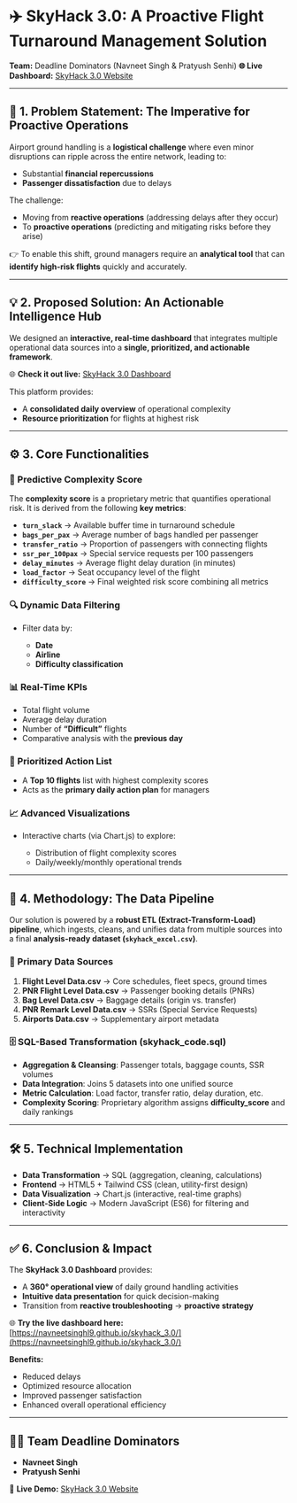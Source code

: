 

# ✈️ SkyHack 3.0: A Proactive Flight Turnaround Management Solution

**Team:** Deadline Dominators (Navneet Singh & Pratyush Senhi)
**🌐 Live Dashboard:** [SkyHack 3.0 Website](https://navneetsinghl9.github.io/skyhack_3.0/)

---

## 🚨 1. Problem Statement: The Imperative for Proactive Operations

Airport ground handling is a **logistical challenge** where even minor disruptions can ripple across the entire network, leading to:

* Substantial **financial repercussions**
* **Passenger dissatisfaction** due to delays

The challenge:

* Moving from **reactive operations** (addressing delays after they occur)
* To **proactive operations** (predicting and mitigating risks before they arise)

👉 To enable this shift, ground managers require an **analytical tool** that can **identify high-risk flights** quickly and accurately.

---

## 💡 2. Proposed Solution: An Actionable Intelligence Hub

We designed an **interactive, real-time dashboard** that integrates multiple operational data sources into a **single, prioritized, and actionable framework**.

🌐 **Check it out live:** [SkyHack 3.0 Dashboard](https://navneetsinghl9.github.io/skyhack_3.0/)

This platform provides:

* A **consolidated daily overview** of operational complexity
* **Resource prioritization** for flights at highest risk

---

## ⚙️ 3. Core Functionalities

### 🔮 Predictive Complexity Score

The **complexity score** is a proprietary metric that quantifies operational risk.
It is derived from the following **key metrics**:

* **`turn_slack`** → Available buffer time in turnaround schedule
* **`bags_per_pax`** → Average number of bags handled per passenger
* **`transfer_ratio`** → Proportion of passengers with connecting flights
* **`ssr_per_100pax`** → Special service requests per 100 passengers
* **`delay_minutes`** → Average flight delay duration (in minutes)
* **`load_factor`** → Seat occupancy level of the flight
* **`difficulty_score`** → Final weighted risk score combining all metrics

### 🔍 Dynamic Data Filtering

* Filter data by:

  * **Date**
  * **Airline**
  * **Difficulty classification**

### 📊 Real-Time KPIs

* Total flight volume
* Average delay duration
* Number of **“Difficult”** flights
* Comparative analysis with the **previous day**

### 🚀 Prioritized Action List

* A **Top 10 flights** list with highest complexity scores
* Acts as the **primary daily action plan** for managers

### 📈 Advanced Visualizations

* Interactive charts (via Chart.js) to explore:

  * Distribution of flight complexity scores
  * Daily/weekly/monthly operational trends

---

## 🔗 4. Methodology: The Data Pipeline

Our solution is powered by a **robust ETL (Extract-Transform-Load) pipeline**, which ingests, cleans, and unifies data from multiple sources into a final **analysis-ready dataset (`skyhack_excel.csv`)**.

### 📂 Primary Data Sources

1. **Flight Level Data.csv** → Core schedules, fleet specs, ground times
2. **PNR Flight Level Data.csv** → Passenger booking details (PNRs)
3. **Bag Level Data.csv** → Baggage details (origin vs. transfer)
4. **PNR Remark Level Data.csv** → SSRs (Special Service Requests)
5. **Airports Data.csv** → Supplementary airport metadata

### 🗄️ SQL-Based Transformation (skyhack_code.sql)

* **Aggregation & Cleansing**: Passenger totals, baggage counts, SSR volumes
* **Data Integration**: Joins 5 datasets into one unified source
* **Metric Calculation**: Load factor, transfer ratio, delay duration, etc.
* **Complexity Scoring**: Proprietary algorithm assigns **difficulty_score** and daily rankings

---

## 🛠️ 5. Technical Implementation

* **Data Transformation** → SQL (aggregation, cleaning, calculations)
* **Frontend** → HTML5 + Tailwind CSS (clean, utility-first design)
* **Data Visualization** → Chart.js (interactive, real-time graphs)
* **Client-Side Logic** → Modern JavaScript (ES6) for filtering and interactivity

---

## ✅ 6. Conclusion & Impact

The **SkyHack 3.0 Dashboard** provides:

* A **360° operational view** of daily ground handling activities
* **Intuitive data presentation** for quick decision-making
* Transition from **reactive troubleshooting** → **proactive strategy**

🌐 **Try the live dashboard here:** [https://navneetsinghl9.github.io/skyhack_3.0/](https://navneetsinghl9.github.io/skyhack_3.0/)

**Benefits:**

* Reduced delays
* Optimized resource allocation
* Improved passenger satisfaction
* Enhanced overall operational efficiency

---

## 👨‍💻 Team Deadline Dominators

* **Navneet Singh**
* **Pratyush Senhi**

🔗 **Live Demo:** [SkyHack 3.0 Website](https://navneetsinghl9.github.io/skyhack_3.0/)

